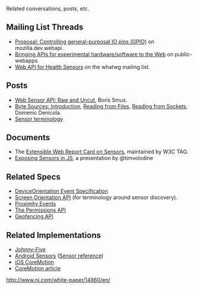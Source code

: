Related conversations, posts, etc.

## Mailing List Threads

* [Proposal: Controlling general-purposal IO pins (GPIO)][101] on mozilla.dev.webapi.
* [Bringing APIs for experimental hardware/software to the Web][102] on public-webapps.
* [Web API for Health Sensors][103] on the whatwg mailing list.

[101]: https://groups.google.com/forum/#!topic/mozilla.dev.webapi/4BC0pBzEC7E
[102]: http://lists.w3.org/Archives/Public/public-webapps/2014OctDec/0379.html
[103]: http://lists.w3.org/Archives/Public/public-whatwg-archive/2014Sep/0020.html

## Posts

* [Web Sensor API: Raw and Uncut][201], Boris Smus.
* [Byte Sources: Introduction][202], [Reading from Files][203], [Reading from Sockets][204], Domenic Denicola.
* [Sensor terminology][205]

[201]: http://smus.com/web-sensor-api/
[202]: https://blog.domenic.me/byte-sources-introduction/
[203]: https://blog.domenic.me/reading-from-files/
[204]: https://blog.domenic.me/reading-from-sockets/
[205]: http://www.ni.com/white-paper/14860/en/
## Documents

* The [Extensible Web Report Card on Sensors][301], maintained by W3C TAG.
* [Exposing Sensors in JS][302], a presentation by @timvolodine

[301]: https://extensiblewebreportcard.org/#toc-28
[302]: https://www.w3.org/2008/geolocation/wiki/images/6/69/TPAC-sensors.pdf

## Related Specs

* [DeviceOrientation Event Specification][401]
* [Screen Orientation API][402] (for terminology around sensor discovery).
* [Proximity Events][403]
* [The Permissions API][404]
* [Geofencing API][405]

[401]: http://w3c.github.io/deviceorientation/spec-source-orientation.html
[402]: http://w3c.github.io/screen-orientation/
[403]: https://dvcs.w3.org/hg/dap/raw-file/default/proximity/Overview.src.html
[404]: https://w3c.github.io/permissions/
[405]: http://www.w3.org/TR/geofencing/

## Related Implementations

* [Johnny-Five][501]
* [Android Sensors][502] ([Sensor reference][505])
* [iOS CoreMotion][503]
* [CoreMotion article][504]

[501]: https://github.com/rwaldron/johnny-five/wiki/Sensor
[502]: https://source.android.com/devices/halref/sensors_8h.html
[503]: https://developer.apple.com/library/ios/documentation/CoreMotion/Reference/CMMotionManager_Class/index.html
[504]: http://nshipster.com/cmdevicemotion/
[505]: http://developer.android.com/reference/android/hardware/Sensor.html


http://www.ni.com/white-paper/14860/en/